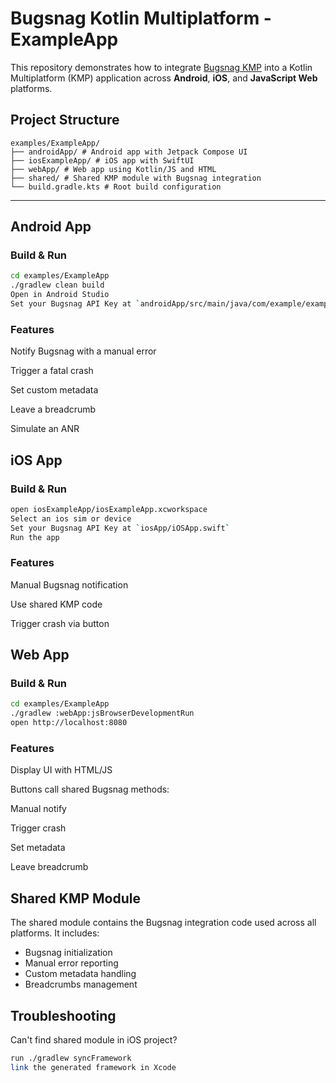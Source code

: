 # Bugsnag Kotlin Multiplatform - ExampleApp

This repository demonstrates how to integrate [Bugsnag KMP](https://github.com/bugsnag/bugsnag-kotlin-multiplatform) into a Kotlin Multiplatform (KMP) application across **Android**, **iOS**, and **JavaScript Web** platforms.

## Project Structure
```plaintext
examples/ExampleApp/
├── androidApp/ # Android app with Jetpack Compose UI
├── iosExampleApp/ # iOS app with SwiftUI
├── webApp/ # Web app using Kotlin/JS and HTML
├── shared/ # Shared KMP module with Bugsnag integration
└── build.gradle.kts # Root build configuration
```
---

## Android App

### Build & Run

```bash
cd examples/ExampleApp
./gradlew clean build
Open in Android Studio
Set your Bugsnag API Key at `androidApp/src/main/java/com/example/exampleapps/android/MainActivity.kt`
``` 

### Features
Notify Bugsnag with a manual error

Trigger a fatal crash

Set custom metadata

Leave a breadcrumb

Simulate an ANR

## iOS App

### Build & Run

```bash
open iosExampleApp/iosExampleApp.xcworkspace
Select an ios sim or device
Set your Bugsnag API Key at `iosApp/iOSApp.swift`
Run the app
```

### Features

Manual Bugsnag notification

Use shared KMP code

Trigger crash via button

## Web App

### Build & Run

```bash
cd examples/ExampleApp
./gradlew :webApp:jsBrowserDevelopmentRun
open http://localhost:8080
```

### Features
Display UI with HTML/JS

Buttons call shared Bugsnag methods:

Manual notify

Trigger crash

Set metadata

Leave breadcrumb

## Shared KMP Module
The shared module contains the Bugsnag integration code used across all platforms. It includes:
- Bugsnag initialization
- Manual error reporting
- Custom metadata handling
- Breadcrumbs management

## Troubleshooting

Can't find shared module in iOS project?
``` bash
run ./gradlew syncFramework
link the generated framework in Xcode
```